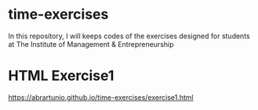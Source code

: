# time-exercises
In this repository, I will keeps codes of the exercises designed for students at The Institute of Management &amp; Entrepreneurship

# HTML Exercise1

 https://abrartunio.github.io/time-exercises/exercise1.html
